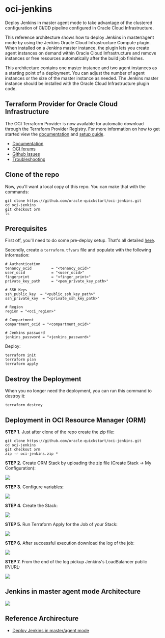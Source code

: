 # oci-jenkins

Deploy Jenkins in master agent mode to take advantage of the clustered configuration of CI/CD pipeline configured in Oracle Cloud Infrastructure.

This reference architecture shows how to deploy Jenkins in master/agent mode by using the Jenkins Oracle Cloud Infrastructure Compute plugin. When installed on a Jenkins master instance, the plugin lets you create agent instances on demand within Oracle Cloud Infrastructure and remove instances or free resources automatically after the build job finishes.

This architecture contains one master instance and two agent instances as a starting point of a deployment. You can adjust the number of agent instances or the size of the master instance as needed. The Jenkins master instance should be installed with the Oracle Cloud Infrastructure plugin code.

## Terraform Provider for Oracle Cloud Infrastructure
The OCI Terraform Provider is now available for automatic download through the Terraform Provider Registry. 
For more information on how to get started view the [documentation](https://www.terraform.io/docs/providers/oci/index.html) 
and [setup guide](https://www.terraform.io/docs/providers/oci/guides/version-3-upgrade.html).

* [Documentation](https://www.terraform.io/docs/providers/oci/index.html)
* [OCI forums](https://cloudcustomerconnect.oracle.com/resources/9c8fa8f96f/summary)
* [Github issues](https://github.com/terraform-providers/terraform-provider-oci/issues)
* [Troubleshooting](https://www.terraform.io/docs/providers/oci/guides/guides/troubleshooting.html)

## Clone of the repo
Now, you'll want a local copy of this repo. You can make that with the commands:

    git clone https://github.com/oracle-quickstart/oci-jenkins.git
    cd oci-jenkins
    git checkout orm
    ls

## Prerequisites
First off, you'll need to do some pre-deploy setup.  That's all detailed [here](https://github.com/cloud-partners/oci-prerequisites).

Secondly, create a `terraform.tfvars` file and populate with the following information:

```
# Authentication
tenancy_ocid         = "<tenancy_ocid>"
user_ocid            = "<user_ocid>"
fingerprint          = "<finger_print>"
private_key_path     = "<pem_private_key_path>"

# SSH Keys
ssh_public_key  = "<public_ssh_key_path>"
ssh_private_key  = "<private_ssh_key_path>"

# Region
region = "<oci_region>"

# Compartment
compartment_ocid = "<compartment_ocid>"

# Jenkins password
jenkins_password = "<jenkins_password>"

````

Deploy:

    terraform init
    terraform plan
    terraform apply

## Destroy the Deployment
When you no longer need the deployment, you can run this command to destroy it:

    terraform destroy

## Deployment in OCI Resource Manager (ORM)

**STEP 1.** Just after clone of the repo create the zip file:

    git clone https://github.com/oracle-quickstart/oci-jenkins.git
    cd oci-jenkins
    git checkout orm
    zip -r oci-jenkins.zip *

**STEP 2.** Create ORM Stack by uploading the zip file (Create Stack -> My Configuration):

![](./images/orm-01.png)

**STEP 3.** Configure variables:

![](./images/orm-02.png)

**STEP 4.** Create the Stack:

![](./images/orm-03.png)

**STEP 5.** Run Terraform Apply for the Job of your Stack:

![](./images/orm-04.png)

**STEP 6.** After successful execution download the log of the job:

![](./images/orm-05.png)

**STEP 7.** From the end of the log pickup Jenkins's LoadBalancer public IP/URL:

![](./images/orm-06.png)


## Jenkins in master agent mode Architecture

![](./images/jenkins-oci.png)

## Reference Archirecture

- [Deploy Jenkins in master/agent mode](https://docs.oracle.com/en/solutions/jenkins-master-agent-mode/index.html)
